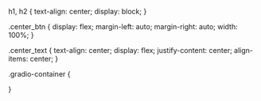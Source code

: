 h1, h2 {
    text-align: center;
    display: block;
}

.center_btn {
    display: flex;
    margin-left: auto;
    margin-right: auto;
    width: 100%;
}

.center_text {
    text-align: center;
    display: flex;
    justify-content: center;
    align-items: center;
}

.gradio-container {

}